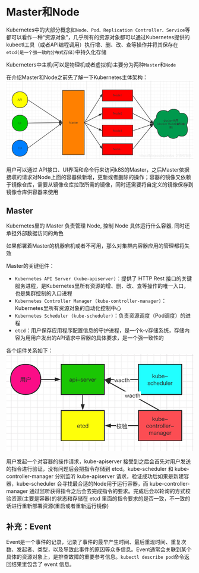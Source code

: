 # Master和Node
Kubernetes中的大部分概念如`Node、Pod、Replication Controller、Service`等都可以看作一种“资源对象”，几乎所有的资源对象都可以通过Kubernetes提供的kubectl工具（或者API编程调用）执行增、删、改、查等操作并将其保存在`etcd(是一个强一致的分布式存储)`中持久化存储

Kuberneters中主机(可以是物理机或者虚拟机)主要分为两种`Master`和`Node`

在介绍Master和Node之前先了解一下Kubernetes主体架构：  
![k8s主体架构](../images/k8s主体架构.png)

用户可以通过 API接口、UI界面和命令行来访问k8S的Master，之后Master依据接収的请求对Node上面的容器做新增，更新或者删除的操作；容器的镜像又依赖于镜像仓库，需要从镜像仓库拉取所需的镜像，同时还需要将自定义的镜像保存到镜像仓库供容器来使用

## Master
Kubernetes里的 Master 负责管理 Node, 控制 Node 具体运行什么容器, 同时还承担外部数据访问的角色

如果部署着Master的机器宕机或者不可用，那么对集群内容器应用的管理都将失效

Master的关键组件：
- `Kubernetes API Server (kube-apiserver)`：提供了 HTTP Rest 接口的关键服务进程，是Kubernetes里所有资源的增、删、改、查等操作的唯一入口，也是集群控制的入口进程
- `Kubernetes Controller Manager (kube-controller-manager)`：Kubernetes里所有资源对象的自动化控制中心
- `Kubernetes Scheduler (kube-scheduler)`：负责资源调度（Pod调度）的进程
- `etcd`：用户保存应用程序配置信息的守护进程，是一个k-v存储系统，存储内容为用用户发出的API请求中容器的具体要求，是一个强一致性的

各个组件关系如下：  
![master各组件关系图](../images/master各组件关系图.png)

用户发起一个对容器的操作请求，kube-apiserver 接受到之后会首先对用户发送的指令进行验证，没有问题后会把指令存储到 etcd。kube-scheduler 和 kube-controller-manager 分别监听 kube-apiserver 请求，验证成功后如果是新建容器，kube-scheduler 会寻找最合适的Node用于运行容器，而 kube-controller-manager 通过监听获得指令之后会去完成指令的要求。完成后会以轮询的方式校验资源(主要是容器)的状态和存储在 etcd 里面的指令要求的是否一致，不一致的话进行重新部署资源(重启或者重新运行镜像)

## 补充：Event
Event是一个事件的记录，记录了事件的最早产生时间、最后重现时间、重复次数、发起者、类型，以及导致此事件的原因等众多信息。Event通常会关联到某个具体的资源对象上，是排查故障的重要参考信息。`kubectl describe pod`命令返回结果里包含了 event 信息。